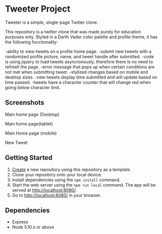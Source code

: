# Tweeter Project

Tweeter is a simple, single-page Twitter clone.

This repository is a twitter clone that was made purely for education purposes only. Styled in a Darth Vader color palette and profile theme, it has the following functionality:

-ability to view tweets on a profile home page. 
-submit new tweets with a randomized profile picture, name, and tweet handle after submitted. 
-code is using jquery to load tweets asyncronously, therefore there is no need to refresh the page. 
-error message that pops up when certain conditions are not met when submitting tweet. 
-stylized changes based on mobile and desktop sizes. 
-new tweets display time submitted and will update based on time passed. 
-tweets have a character counter that will change red when going below character limit. 

## Screenshots

Main home page (Desktop) 

Main home page(tablet)

Main Home page (mobile)

New Tweet

## Getting Started

1. [Create](https://docs.github.com/en/repositories/creating-and-managing-repositories/creating-a-repository-from-a-template) a new repository using this repository as a template.
2. Clone your repository onto your local device.
3. Install dependencies using the `npm install` command.
3. Start the web server using the `npm run local` command. The app will be served at <http://localhost:8080/>.
4. Go to <http://localhost:8080/> in your browser.

## Dependencies

- Express
- Node 5.10.x or above
